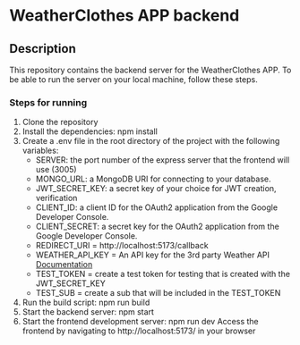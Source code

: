# WeatherClothes APP backend

## Description

This repository contains the backend server for the WeatherClothes APP.
To be able to run the server on your local machine, follow these steps.

### Steps for running

1. Clone the repository
2. Install the dependencies:
    npm install
3. Create a .env file in the root directory of the project with the following variables:
    -   SERVER: the port number of the express server that the frontend will use (3005)
    -   MONGO_URL: a MongoDB URI for connecting to your database.
    -   JWT_SECRET_KEY: a secret key of your choice for JWT creation, verification
    -   CLIENT_ID: a client ID for the OAuth2 application from the Google Developer Console.
    -   CLIENT_SECRET: a secret key for the OAuth2 application from the Google Developer Console.
    -   REDIRECT_URI = http://localhost:5173/callback
    -   WEATHER_API_KEY = An API key for the 3rd party Weather API [Documentation](https://www.weatherapi.com/docs/)
    -   TEST_TOKEN = create a test token for testing that is created with the JWT_SECRET_KEY
    -   TEST_SUB = create a sub that will be included in the TEST_TOKEN
4.  Run the build script:
    npm run build
5.  Start the backend server:
    npm start
6.  Start the frontend development server:
    npm run dev
    Access the frontend by navigating to http://localhost:5173/ in your browser
